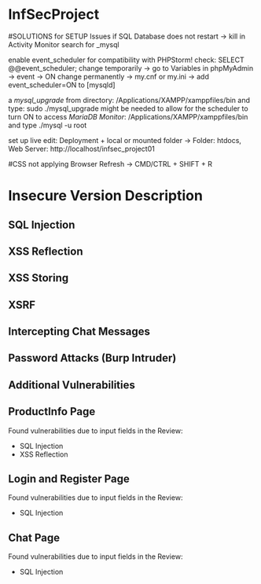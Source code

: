# InfSecProject




#SOLUTIONS for SETUP Issues
if SQL Database does not restart -> kill in Activity Monitor search for _mysql

enable event_scheduler for compatibility with PHPStorm!
check: SELECT @@event_scheduler;
change temporarily -> go to Variables in phpMyAdmin -> event -> ON
change permanently -> my.cnf or my.ini -> add event_scheduler=ON to [mysqld]

a *mysql_upgrade* from directory: /Applications/XAMPP/xamppfiles/bin and type: sudo ./mysql_upgrade might be needed to allow for the scheduler to turn ON
to access *MariaDB Monitor*: /Applications/XAMPP/xamppfiles/bin and type ./mysql -u root

set up live edit: Deployment + local or mounted folder -> Folder: htdocs, Web Server: http://localhost/infsec_project01


#CSS not applying
Browser Refresh -> CMD/CTRL + SHIFT + R



# Insecure Version Description

## SQL Injection
## XSS Reflection
## XSS Storing
## XSRF
## Intercepting Chat Messages
## Password Attacks (Burp Intruder)
## Additional Vulnerabilities

## ProductInfo Page
Found vulnerabilities due to input fields in the Review:
- SQL Injection
- XSS Reflection

## Login and Register Page
Found vulnerabilities due to input fields in the Review:
- SQL Injection

## Chat Page
Found vulnerabilities due to input fields in the Review:
- SQL Injection